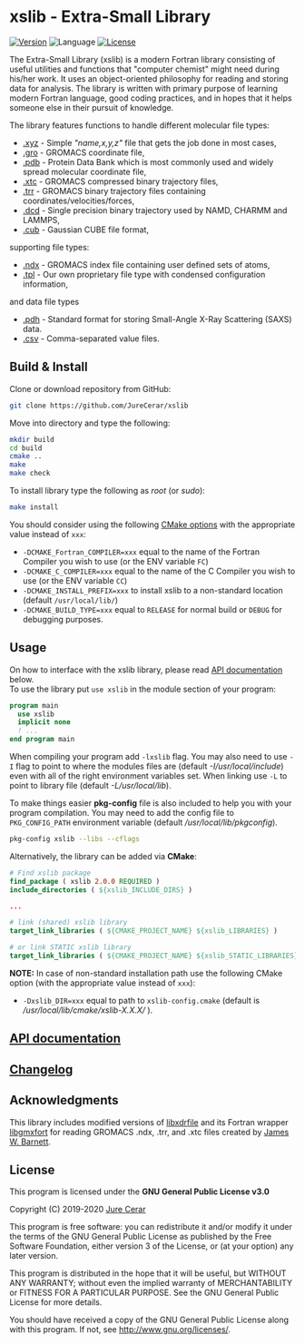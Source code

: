 # xslib - Extra-Small Library

[![Version](https://img.shields.io/badge/Version-v2.2.0-blue.svg)](https://github.com/JureCerar/xslib/releases)
![Language](https://img.shields.io/badge/Language-Fortran,_C-brightgreen.svg)
[![License](https://img.shields.io/badge/License-GNU_GPL_v3.0-red.svg)](https://www.gnu.org/licenses/gpl-3.0.html)

<!--
NOTE: Old dynamic badge for package version.
[![GitHub version](https://img.shields.io/github/release/JureCerar/xslib.svg?label=Version&color=blue)](https://github.com/JureCerar/xslib/releases)
Generic badge:
[![Generic badge](https://img.shields.io/badge/<SUBJECT>-<STATUS>-<COLOR>.svg)](https://shields.io/)
-->

The Extra-Small Library (xslib) is a modern Fortran library consisting of useful utilities and functions that "computer chemist" might need during his/her work. It uses an object-oriented philosophy for reading and storing data for analysis. The library is written with primary purpose of learning modern Fortran language, good coding practices, and in hopes that it helps someone else in their pursuit of knowledge.

The library features functions to handle different molecular file types:
- [.xyz](https://en.wikipedia.org/wiki/XYZ_file_format) - Simple *"name,x,y,z"* file that gets the job done in most cases,
- [.gro](http://manual.gromacs.org/archive/5.0.3/online/gro.html) - GROMACS coordinate file,  
- [.pdb](https://www.rcsb.org/pdb/static.do?p=file_formats/pdb/index.html) - Protein Data Bank which is most commonly used and widely spread molecular coordinate file,
- [.xtc](http://manual.gromacs.org/archive/5.0.3/online/xtc.html) - GROMACS compressed binary trajectory files,
- [.trr](hhttp://manual.gromacs.org/archive/5.0.3/online/trr.html) - GROMACS binary trajectory files containing coordinates/velocities/forces,
- [.dcd](https://www.ks.uiuc.edu/Research/namd/2.9/ug/node11.html) - Single precision binary trajectory used by NAMD, CHARMM and LAMMPS,
- [.cub](https://h5cube-spec.readthedocs.io/en/latest/cubeformat.html) - Gaussian CUBE file format,

supporting file types:
- [.ndx](http://manual.gromacs.org/archive/5.0.3/online/ndx.html) - GROMACS index file containing user defined sets of atoms,
- [.tpl]() - Our own proprietary file type with condensed configuration information,

and data file types
- [.pdh](http://goldenberg.biology.utah.edu/downloads/usTooDocs_Sept2012.pdf) - Standard format for storing Small-Angle X-Ray Scattering (SAXS) data.
- [.csv](https://en.wikipedia.org/wiki/Comma-separated_values) - Comma-separated value files.

## Build & Install
Clone or download repository from GitHub:
```bash
git clone https://github.com/JureCerar/xslib
```
Move into directory and type the following:
```bash
mkdir build
cd build
cmake ..
make
make check
```
To install library type the following as *root* (or *sudo*):
```bash
make install
```
You should consider using the following [CMake options](https://cmake.org/cmake/help/v3.6/manual/cmake.1.html) with the appropriate value instead of `xxx`:
- `-DCMAKE_Fortran_COMPILER=xxx` equal to the name of the Fortran Compiler you wish to use (or the ENV variable `FC`)
- `-DCMAKE_C_COMPILER=xxx` equal to the name of the C Compiler you wish to use (or the ENV variable `CC`)
- `-DCMAKE_INSTALL_PREFIX=xxx` to install xslib to a non-standard location (default `/usr/local/lib/`)  
- `-DCMAKE_BUILD_TYPE=xxx` equal to `RELEASE` for normal build or `DEBUG` for debugging purposes.

## Usage
On how to interface with the xslib library, please read [API documentation](doc/API.md) below.  
To use the library put `use xslib` in the module section of your program:
```fortran
program main
  use xslib
  implicit none
  ! ...
end program main
```
When compiling your program add `-lxslib` flag. You may also need to use `-I` flag to point to where the modules files are (default *-I/usr/local/include*) even with all of the right environment variables set. When linking use `-L` to point to library file (default *-L/usr/local/lib*).

To make things easier **pkg-config** file is also included to help you with your program compilation. You may need to add the config file to `PKG_CONFIG_PATH` environment variable (default */usr/local/lib/pkgconfig*).
```bash
pkg-config xslib --libs --cflags
```

Alternatively, the library can be added via **CMake**:
```cmake
# Find xslib package
find_package ( xslib 2.0.0 REQUIRED )
include_directories ( ${xslib_INCLUDE_DIRS} )

...

# link (shared) xslib library
target_link_libraries ( ${CMAKE_PROJECT_NAME} ${xslib_LIBRARIES} )

# or link STATIC xslib library
target_link_libraries ( ${CMAKE_PROJECT_NAME} ${xslib_STATIC_LIBRARIES} )
```
**NOTE:** In case of non-standard installation path use the following CMake option (with the appropriate value instead of `xxx`):
- `-Dxslib_DIR=xxx` equal to path to `xslib-config.cmake` (default is */usr/local/lib/cmake/xslib-X.X.X/* ).

## [API documentation](doc/README.md)

## [Changelog](doc/CHANGELOG.md)

## Acknowledgments
This library includes modified versions of [libxdrfile](https://github.com/wesbarnett/libxdrfile) and its Fortran wrapper [libgmxfort](https://github.com/wesbarnett/libgmxfort) for reading GROMACS .ndx, .trr, and .xtc files created by [James W. Barnett](https://github.com/wesbarnett).

<!-- Basically, he is my hero. -->

## License
This program is licensed under the **GNU General Public License v3.0**

Copyright (C) 2019-2020 [Jure Cerar](https://github.com/JureCerar)

This program is free software: you can redistribute it and/or modify it under the terms of the GNU General Public License as published by the Free Software Foundation, either version 3 of the License, or (at your option) any later version.

This program is distributed in the hope that it will be useful, but WITHOUT ANY WARRANTY; without even the implied warranty of MERCHANTABILITY or FITNESS FOR A PARTICULAR PURPOSE. See the GNU General Public License for more details.

You should have received a copy of the GNU General Public License along with this program. If not, see http://www.gnu.org/licenses/.
